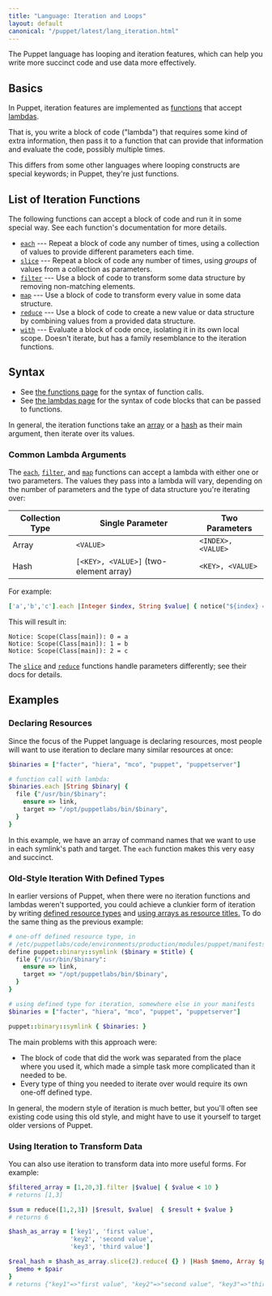```yaml
---
title: "Language: Iteration and Loops"
layout: default
canonical: "/puppet/latest/lang_iteration.html"
---
```


[functions]: ./lang_functions.html
[lambdas]: ./lang_lambdas.html
[each]: ./function.html#each
[slice]: ./function.html#slice
[filter]: ./function.html#filter
[map]: ./function.html#map
[reduce]: ./function.html#reduce
[with]: ./function.html#with
[array]: ./lang_data_array.html
[hash]: ./lang_data_hash.html
[defined types]: ./lang_defined_types
[array_titles]: ./lang_resources_advanced.html#arrays-of-titles


The Puppet language has looping and iteration features, which can help you write more succinct code and use data more effectively.

Basics
-----

In Puppet, iteration features are implemented as [functions][] that accept [lambdas][].

That is, you write a block of code ("lambda") that requires some kind of extra information, then pass it to a function that can provide that information and evaluate the code, possibly multiple times.

This differs from some other languages where looping constructs are special keywords; in Puppet, they're just functions.

List of Iteration Functions
-----

The following functions can accept a block of code and run it in some special way. See each function's documentation for more details.

* [`each`][each] --- Repeat a block of code any number of times, using a collection of values to provide different parameters each time.
* [`slice`][slice] --- Repeat a block of code any number of times, using _groups_ of values from a collection as parameters.
* [`filter`][filter] --- Use a block of code to transform some data structure by removing non-matching elements.
* [`map`][map] --- Use a block of code to transform every value in some data structure.
* [`reduce`][reduce] --- Use a block of code to create a new value or data structure by combining values from a provided data structure.
* [`with`][with] --- Evaluate a block of code once, isolating it in its own local scope. Doesn't iterate, but has a family resemblance to the iteration functions.

Syntax
-----

* See [the functions page][functions] for the syntax of function calls.
* See [the lambdas page][lambdas] for the syntax of code blocks that can be passed to functions.

In general, the iteration functions take an [array][] or a [hash][] as their main argument, then iterate over its values.

### Common Lambda Arguments

The [`each`][each], [`filter`][filter], and [`map`][map] functions can accept a lambda with either one or two parameters. The values they pass into a lambda will vary, depending on the number of parameters and the type of data structure you're iterating over:

Collection Type | Single Parameter                       | Two Parameters
----------------|----------------------------------------|-------------------
Array           | `<VALUE>`                              | `<INDEX>, <VALUE>`
Hash            | `[<KEY>, <VALUE>]` (two-element array) | `<KEY>, <VALUE>`

For example:

~~~ ruby
['a','b','c'].each |Integer $index, String $value| { notice("${index} = ${value}") }
~~~

This will result in:

    Notice: Scope(Class[main]): 0 = a
    Notice: Scope(Class[main]): 1 = b
    Notice: Scope(Class[main]): 2 = c

The [`slice`][slice] and [`reduce`][reduce] functions handle parameters differently; see their docs for details.


Examples
-----

### Declaring Resources

Since the focus of the Puppet language is declaring resources, most people will want to use iteration to declare many similar resources at once:

~~~ ruby
$binaries = ["facter", "hiera", "mco", "puppet", "puppetserver"]

# function call with lambda:
$binaries.each |String $binary| {
  file {"/usr/bin/$binary":
    ensure => link,
    target => "/opt/puppetlabs/bin/$binary",
  }
}
~~~

In this example, we have an array of command names that we want to use in each symlink's path and target. The `each` function makes this very easy and succinct.

### Old-Style Iteration With Defined Types

In earlier versions of Puppet, when there were no iteration functions and lambdas weren't supported, you could achieve a clunkier form of iteration by writing [defined resource types][defined types] and [using arrays as resource titles.][array_titles] To do the same thing as the previous example:

~~~ ruby
# one-off defined resource type, in
# /etc/puppetlabs/code/environments/production/modules/puppet/manifests/binary/symlink.pp
define puppet::binary::symlink ($binary = $title) {
  file {"/usr/bin/$binary":
    ensure => link,
    target => "/opt/puppetlabs/bin/$binary",
  }
}

# using defined type for iteration, somewhere else in your manifests
$binaries = ["facter", "hiera", "mco", "puppet", "puppetserver"]

puppet::binary::symlink { $binaries: }
~~~

The main problems with this approach were:

* The block of code that did the work was separated from the place where you used it, which made a simple task more complicated than it needed to be.
* Every type of thing you needed to iterate over would require its own one-off defined type.

In general, the modern style of iteration is much better, but you'll often see existing code using this old style, and might have to use it yourself to target older versions of Puppet.

### Using Iteration to Transform Data

You can also use iteration to transform data into more useful forms. For example:

~~~ ruby
$filtered_array = [1,20,3].filter |$value| { $value < 10 }
# returns [1,3]

$sum = reduce([1,2,3]) |$result, $value|  { $result + $value }
# returns 6

$hash_as_array = ['key1', 'first value',
                 'key2', 'second value',
                 'key3', 'third value']

$real_hash = $hash_as_array.slice(2).reduce( {} ) |Hash $memo, Array $pair| {
  $memo + $pair
}
# returns {"key1"=>"first value", "key2"=>"second value", "key3"=>"third value"}
~~~


